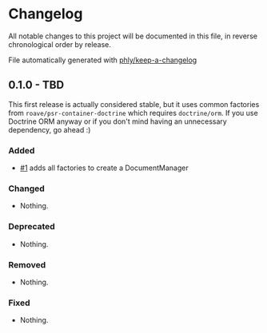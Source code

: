 # Changelog

All notable changes to this project will be documented in this file, in reverse chronological order by release.

File automatically generated with [phly/keep-a-changelog](https://github.com/phly/keep-a-changelog)

## 0.1.0 - TBD

This first release is actually considered stable, but it uses common factories from `roave/psr-container-doctrine`
which requires `doctrine/orm`. If you use Doctrine ORM anyway or if you don't mind having an unnecessary dependency,
go ahead :)

### Added

- [#1](https://github.com/eventjet/eventjet-psr-container-doctrine-odm/pull/1) adds all factories to create a DocumentManager

### Changed

- Nothing.

### Deprecated

- Nothing.

### Removed

- Nothing.

### Fixed

- Nothing.
